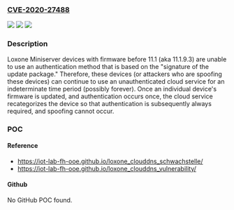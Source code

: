 ### [CVE-2020-27488](https://cve.mitre.org/cgi-bin/cvename.cgi?name=CVE-2020-27488)
![](https://img.shields.io/static/v1?label=Product&message=n%2Fa&color=blue)
![](https://img.shields.io/static/v1?label=Version&message=n%2Fa&color=blue)
![](https://img.shields.io/static/v1?label=Vulnerability&message=n%2Fa&color=brighgreen)

### Description

Loxone Miniserver devices with firmware before 11.1 (aka 11.1.9.3) are unable to use an authentication method that is based on the "signature of the update package." Therefore, these devices (or attackers who are spoofing these devices) can continue to use an unauthenticated cloud service for an indeterminate time period (possibly forever). Once an individual device's firmware is updated, and authentication occurs once, the cloud service recategorizes the device so that authentication is subsequently always required, and spoofing cannot occur.

### POC

#### Reference
- https://iot-lab-fh-ooe.github.io/loxone_clouddns_schwachstelle/
- https://iot-lab-fh-ooe.github.io/loxone_clouddns_vulnerability/

#### Github
No GitHub POC found.

